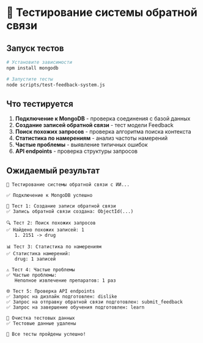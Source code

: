 # 🧪 Тестирование системы обратной связи

## Запуск тестов

```bash
# Установите зависимости
npm install mongodb

# Запустите тесты
node scripts/test-feedback-system.js
```

## Что тестируется

1. **Подключение к MongoDB** - проверка соединения с базой данных
2. **Создание записей обратной связи** - тест модели Feedback
3. **Поиск похожих запросов** - проверка алгоритма поиска контекста
4. **Статистика по намерениям** - анализ частоты намерений
5. **Частые проблемы** - выявление типичных ошибок
6. **API endpoints** - проверка структуры запросов

## Ожидаемый результат

```
🧪 Тестирование системы обратной связи с ИИ...

✅ Подключение к MongoDB успешно

📝 Тест 1: Создание записи обратной связи
✅ Запись обратной связи создана: ObjectId(...)

🔍 Тест 2: Поиск похожих запросов
✅ Найдено похожих записей: 1
   1. 2151 -> drug

📊 Тест 3: Статистика по намерениям
✅ Статистика намерений:
   drug: 1 записей

⚠️ Тест 4: Частые проблемы
✅ Частые проблемы:
   Неполное извлечение препаратов: 1 раз

🌐 Тест 5: Проверка API endpoints
✅ Запрос на дизлайк подготовлен: dislike
✅ Запрос на отправку обратной связи подготовлен: submit_feedback
✅ Запрос на завершение обучения подготовлен: learn

🧹 Очистка тестовых данных
✅ Тестовые данные удалены

🎉 Все тесты пройдены успешно!
```
